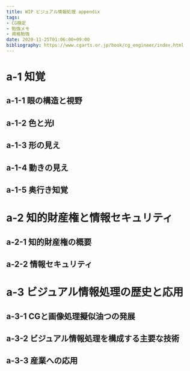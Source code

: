 ```yaml
---
title: WIP ビジュアル情報処理 appendix
tags:
- CG検定
- 勉強メモ
- 資格勉強
date: 2020-11-25T01:06:00+09:00
bibliography: https://www.cgarts.or.jp/book/cg_engineer/index.html
---
```



# a-1 知覚 #

## a-1-1 眼の構造と視野 ##

## a-1-2 色と光l ##

## a-1-3 形の見え ##

## a-1-4 動きの見え ##

## a-1-5 奥行き知覚 ##




# a-2 知的財産権と情報セキュリティ #

## a-2-1 知的財産権の概要 ##

## a-2-2 情報セキュリティ ##



# a-3 ビジュアル情報処理の歴史と応用 #

## a-3-1 CGと画像処理擬似油つの発展 ##

## a-3-2 ビジュアル情報処理を構成する主要な技術 ##

## a-3-3 産業への応用 ##




